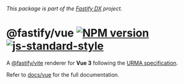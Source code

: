 <br>

_This package is part of the [Fastify DX](https://github.com/fastify/fastify-dx) project._

# @fastify/vue [![NPM version](https://img.shields.io/npm/v/@fastify/vue.svg?style=flat)](https://www.npmjs.com/package/@fastify/vue) [![js-standard-style](https://img.shields.io/badge/code%20style-standard-brightgreen.svg?style=flat)](https://standardjs.com/)

A [@fastify/vite](https://github.com/fastify/fastify-vite) renderer for **Vue 3** following the [URMA specification](https://github.com/fastify/fastify-dx/blob/main/URMA.md).

Refer to [docs/vue](https://github.com/fastify/fastify-dx/tree/main/docs/vue) for the full documentation.
